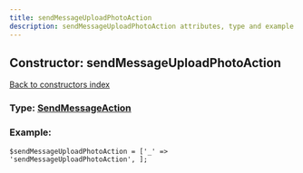 ```yaml
---
title: sendMessageUploadPhotoAction
description: sendMessageUploadPhotoAction attributes, type and example
---
```

## Constructor: sendMessageUploadPhotoAction  
[Back to constructors index](index.md)






### Type: [SendMessageAction](../types/SendMessageAction.md)


### Example:

```
$sendMessageUploadPhotoAction = ['_' => 'sendMessageUploadPhotoAction', ];
```  

